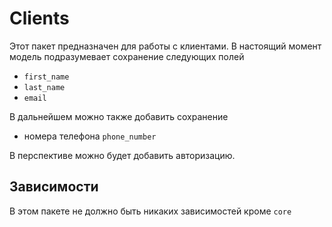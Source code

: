 # Clients

Этот пакет предназначен для работы с клиентами. В настоящий момент модель подразумевает сохранение следующих полей
* `first_name`
* `last_name`
* `email`

В дальнейшем можно также добавить сохранение

* номера телефона `phone_number`

В перспективе можно будет добавить авторизацию.

## Зависимости

В этом пакете не должно быть никаких зависимостей кроме `core`